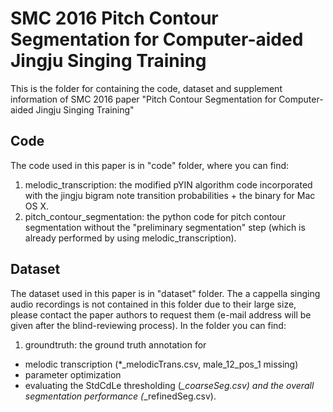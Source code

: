 # SMC 2016 Pitch Contour Segmentation for Computer-aided Jingju Singing Training
This is the folder for containing the code, dataset and supplement information of SMC 2016 paper "Pitch Contour Segmentation for Computer-aided Jingju Singing Training"

## Code

The code used in this paper is in "code" folder, where you can find:

1. melodic_transcription: the modified pYIN algorithm code incorporated with the jingju bigram note transition probabilities + the binary for Mac OS X.
2. pitch_contour_segmentation: the python code for pitch contour segmentation without the "preliminary segmentation" step (which is already performed by using melodic_transcription).

## Dataset

The dataset used in this paper is in "dataset" folder. The a cappella singing audio recordings is not contained in this folder due to their large size, please contact the paper authors to request them (e-mail address will be given after the blind-reviewing process). In the folder you can find:

1. groundtruth: the ground truth annotation for 
 * melodic transcription (*_melodicTrans.csv, male_12_pos_1 missing)
 * parameter optimization
 * evaluating the StdCdLe thresholding (*_coarseSeg.csv) and the overall segmentation performance (*_refinedSeg.csv).



